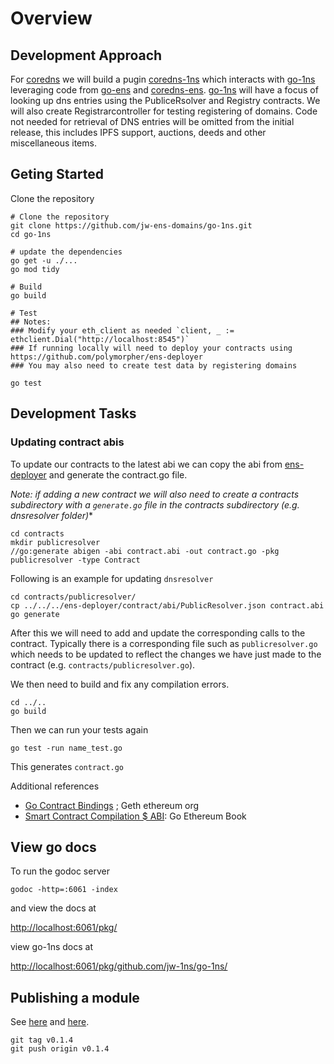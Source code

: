 # Overview

## Development Approach

For [coredns](https://github.com/coredns/coredns) we will build a pugin [coredns-1ns](https://github.com/jw-ens-domains/coredns-1ns) which interacts with [go-1ns](https://github.com/jw-ens-domains/go-1ns) leveraging code from [go-ens](https://github.com/wealdtech/go-ens) and [coredns-ens](https://github.com/wealdtech/coredns-ens). [go-1ns](https://github.com/jw-ens-domains/go-1ns) will have a focus of looking up dns entries using the PubliceRsolver and Registry contracts. We will also create Registrarcontroller for testing registering of domains. Code not needed for retrieval of DNS entries will be omitted from the initial release, this includes IPFS support, auctions, deeds and other miscellaneous items.

## Geting Started 


Clone the repository

```
# Clone the repository
git clone https://github.com/jw-ens-domains/go-1ns.git
cd go-1ns

# update the dependencies
go get -u ./...
go mod tidy

# Build
go build

# Test
## Notes:
### Modify your eth_client as needed `client, _ := ethclient.Dial("http://localhost:8545")`
### If running locally will need to deploy your contracts using https://github.com/polymorpher/ens-deployer
### You may also need to create test data by registering domains

go test

```

## Development Tasks

### Updating contract abis

To update our contracts to the latest abi we can copy the abi from [ens-deployer](https://github.com/polymorpher/ens-deployer) and generate the contract.go file.

*Note: if adding a new contract we will also need to create a  contracts subdirectory with a `generate.go` file in the contracts subdirectory (e.g. dnsresolver folder)**

```
cd contracts
mkdir publicresolver
//go:generate abigen -abi contract.abi -out contract.go -pkg publicresolver -type Contract
```

Following is an example for updating `dnsresolver`

```
cd contracts/publicresolver/
cp ../../../ens-deployer/contract/abi/PublicResolver.json contract.abi
go generate
```

After this we will need to add and update the corresponding calls to the contract. Typically there is a corresponding file such as `publicresolver.go` which needs to be updated to reflect the changes we have just made to the contract (e.g. `contracts/publicresolver.go`).

We then need to build and fix any compilation errors.

```
cd ../..
go build
```

Then we can run your tests again

```
go test -run name_test.go
```

This generates `contract.go` 

Additional references
* [Go Contract Bindings](https://geth.ethereum.org/docs/developers/dapp-developer/native-bindings) ; Geth ethereum org
* [Smart Contract Compilation $ ABI](https://goethereumbook.org/smart-contract-compile/): Go Ethereum Book 

## View go docs

To run the godoc server

`godoc -http=:6061 -index`

and view the docs at

[http://localhost:6061/pkg/](http://localhost:6061/pkg/)

view go-1ns docs at 

[http://localhost:6061/pkg/github.com/jw-1ns/go-1ns/](http://localhost:6061/pkg/github.com/jw-1ns/go-1ns/)


## Publishing a module

See [here](https://go.dev/doc/modules/publishing) and [here](https://go.dev/blog/publishing-go-modules).

```
git tag v0.1.4
git push origin v0.1.4
```




